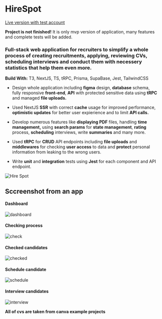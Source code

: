 # HireSpot

[Live version with test account](https://hire-spot.vercel.app/)

**Project is not finished!**
It is only mvp version of application, many features and complete tests will be added.

### Full-stack web application for recruiters to simplify a whole process of creating recruitments, applying, reviewing CVs, scheduling interviews and conduct them with necessery statistics that help them even more.

**Build With:** T3, NextJS, TS, tRPC, Prisma, SupaBase, Jest, TailwindCSS

- Design whole application including **figma** design, **database** schema, fully responsive **front-end**, **API** with protected sensitive data using **tRPC** and managed **file uploads.**

- Used NextJS **SSR** with correct **cache** usage for improved performance, **optimistic updates** for better user expierience and to limit **API calls.**

- Develop numerous features like **displaying PDF** files, handling **time management,** using **search params** for **state management**, **rating** process, **scheduling** interviews, write **summaries** and many more.

- Used **tRPC** for **CRUD** API endpoints including **file uploads** and **middlewares** for checking **user access** to data and **protect** personal information from leaking to the wrong users.

- Write **unit** and **integration** tests using **Jest** for each component and API endpoint.

![Hire Spot](https://github.com/kacperborowieckb/hire-spot/assets/121901637/51c80fa2-5c9c-4384-a55d-70623f4bae3b)

## Sccreenshot from an app
#### Dashboard
![dashboard](https://github.com/kacperborowieckb/hire-spot/assets/121901637/3bb19ae3-c930-460d-a21b-a90bdc5cc638)
#### Checking process
![check](https://github.com/kacperborowieckb/hire-spot/assets/121901637/dd96090a-6e36-4790-8ea6-adbf30d1c8e1)
#### Checked candidates
![checked](https://github.com/kacperborowieckb/hire-spot/assets/121901637/2410aa3d-a43e-43cb-9186-050b4c8e5b2f)
#### Schedule candidate
![schedule](https://github.com/kacperborowieckb/hire-spot/assets/121901637/4f416a54-672b-4e61-b6dc-8fe7f9ff0110)
#### Interview candidates
![interview](https://github.com/kacperborowieckb/hire-spot/assets/121901637/17b4b100-67a7-4654-b413-97c1eda91d06)

**All of cvs are taken from canva example projects**
